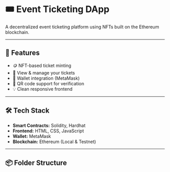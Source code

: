 # 🎟️ Event Ticketing DApp

A decentralized event ticketing platform using NFTs built on the Ethereum blockchain.

---

## 🚀 Features

- 🪙 NFT-based ticket minting
- 🎫 View & manage your tickets
- 🔐 Wallet integration (MetaMask)
- 📱 QR code support for verification
- 💡 Clean responsive frontend

---

## 🛠️ Tech Stack

- **Smart Contracts:** Solidity, Hardhat
- **Frontend:** HTML, CSS, JavaScript
- **Wallet:** MetaMask
- **Blockchain:** Ethereum (Local & Testnet)

---

## 📦 Folder Structure

